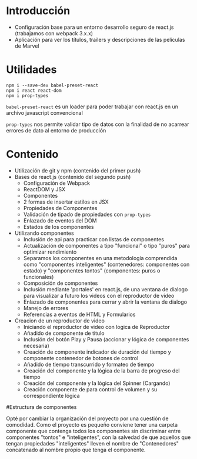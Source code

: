 # Introducción
- Configuración base para un entorno desarrollo seguro de react.js (trabajamos con webpack 3.x.x)
- Aplicación para ver los títulos, trailers y descripciones de las películas de Marvel

# Utilidades
```
npm i --save-dev babel-preset-react
npm i react react-dom
npm i prop-types
```

`babel-preset-react` es un loader para poder trabajar con react.js en un archivo javascript convencional

`prop-types` nos permite validar tipo de datos con la finalidad de no acarrear errores de dato al entorno de producción

# Contenido
- Utilización de git y npm (contenido del primer push)
- Bases de react.js (contenido del segundo push)
    - Configuración de Webpack
    - ReactDOM y JSX
    - Componentes
    - 2 formas de insertar estilos en JSX
    - Propiedades de Componentes
    - Validación de tipado de propiedades con `prop-types`
    - Enlazado de eventos del DOM
    - Estados de los componentes
- Utilizando componentes
    - Inclusión de api para practicar con listas de componentes
    - Actualización de componentes a tipo "funcional" o tipo "puros" para optimizar rendimiento
    - Separamos los componentes en una metodología comprendida como "componentes inteligentes" (contenedores: componentes con estado) y "componentes tontos" (componentes: puros o funcionales)
    - Composición de componentes
    - Inclusión mediante 'portales' en react.js, de una ventana de dialogo para visualizar a futuro los videos con el reproductor de video
    - Enlazado de componentes para cerrar y abrir la ventana de dialogo
    - Manejo de errores
    - Referencias a eventos de HTML y Formularios
- Creacion de un reproductor de video
    - Iniciando el reproductor de video con logica de Reproductor
    - Añadido de componente de titulo
    - Inclusión del botón Play y Pausa (accionar y lógica de componentes necesaria)
    - Creación de componente indicador de duración del tiempo y componente contenedor de botones de control
    - Añadido de tiempo transcurrido y formateo de tiempo
    - Creación del componente y la lógica de la barra de progreso del tiempo
    - Creación del componente y la lógica del Spinner (Cargando)
    - Creación componente de para control de volumen y su correspondiente lógica


#Estructura de componentes

Opté por cambiar la organización del proyecto por una cuestión de comodidad. Como el proyecto es pequeño conviene tener una carpeta componente que contenga todos los componentes sin discriminar entre componentes "tontos" e "inteligentes", con la salvedad de que aquellos que tengan propiedades "inteligentes" lleven el nombre de "Contenedores" concatenado al nombre propio que tenga el componente.